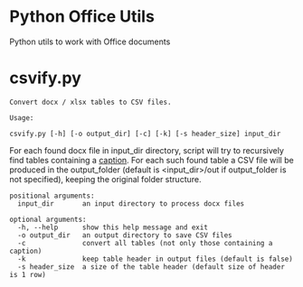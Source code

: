 # Python Office Utils
Python utils to work with Office documents

# csvify.py
```
Convert docx / xlsx tables to CSV files.

Usage:

csvify.py [-h] [-o output_dir] [-c] [-k] [-s header_size] input_dir
```

For each found docx file in input_dir directory,
script will try to recursively find tables containing a 
[caption](https://support.office.com/en-us/article/add-format-or-delete-captions-in-word-82fa82a4-f0f3-438f-a422-34bb5cef9c81).
For each such found table a CSV file will be produced in the output_folder
(default is <input_dir>/out if output_folder is not specified), keeping the original folder structure.

```
positional arguments:
  input_dir       an input directory to process docx files

optional arguments:
  -h, --help      show this help message and exit
  -o output_dir   an output directory to save CSV files
  -c              convert all tables (not only those containing a caption)
  -k              keep table header in output files (default is false)
  -s header_size  a size of the table header (default size of header is 1 row)
```

